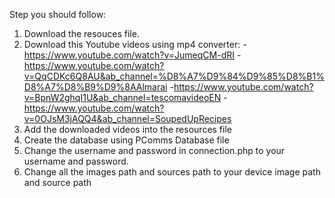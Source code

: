 Step you should follow:
1. Download the resouces file.
2. Download this Youtube videos using mp4 converter:
-https://www.youtube.com/watch?v=JumeqCM-dRI
-https://www.youtube.com/watch?v=QqCDKc6Q8AU&ab_channel=%D8%A7%D9%84%D9%85%D8%B1%D8%A7%D8%B9%D9%8AAlmarai
-https://www.youtube.com/watch?v=BpnW2ghqI1U&ab_channel=tescomavideoEN
-https://www.youtube.com/watch?v=0OJsM3jAQQ4&ab_channel=SoupedUpRecipes
4. Add the downloaded videos into the resources file
5. Create the database using PComms Database file
6. Change the username and password in connection.php to your username and password.
7. Change all the images path and sources path to your device image path and source path
